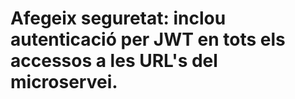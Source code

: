 # Afegeix seguretat: inclou autenticació per JWT en  tots els accessos a les URL's del microservei. 
